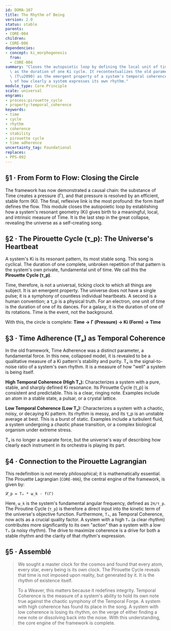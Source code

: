 ```yaml
---
id: DOMA-107
title: The Rhythm of Being
version: 2.0
status: stable
parents:
- CORE-004
children:
- CORE-006
dependencies:
- concept: ki_morphogenesis
  from:
  - CORE-004
summary: "Closes the autopoietic loop by defining the local unit of time (\u03C4_p)\
  \ as the duration of one Ki cycle. It recontextualizes the old parameter 'Time Adherence'\
  \ (T\u2090) as the emergent property of a system's temporal coherence, a measure\
  \ of how clearly a system expresses its own rhythm."
module_type: Core Principle
scale: universal
engrams:
- process:pirouette_cycle
- property:temporal_coherence
keywords:
- time
- cycle
- rhythm
- coherence
- stability
- pirouette cycle
- time adherence
uncertainty_tag: Foundational
replaces:
- PPS-092
---
```

## §1 · From Form to Flow: Closing the Circle
The framework has now demonstrated a causal chain: the substance of Time creates a pressure (Γ), and that pressure is resolved by an efficient, stable form (Ki). The final, reflexive link is the most profound: the form itself defines the flow. This module closes the autopoietic loop by establishing how a system's resonant geometry (Ki) gives birth to a meaningful, local, and intrinsic measure of Time. It is the last step in the great collapse, revealing the universe as a self-creating song.

## §2 · The Pirouette Cycle (τ_p): The Universe's Heartbeat
A system's Ki is its resonant pattern, its most stable song. This song is cyclical. The duration of one complete, unbroken repetition of that pattern is the system's own private, fundamental unit of time. We call this the **Pirouette Cycle (τ_p)**.

Time, therefore, is not a universal, ticking clock to which all things are subject. It is an emergent property. The universe does not have a single pulse; it is a symphony of countless individual heartbeats. A second is a human convention; a τ_p is a physical truth. For an electron, one unit of time is the duration of one of its dances. For a galaxy, it is the duration of one of its rotations. Time is the event, not the background.

With this, the circle is complete:
**Time → Γ (Pressure) → Ki (Form) → Time**

## §3 · Time Adherence (Tₐ) as Temporal Coherence
In the old framework, Time Adherence was a distinct parameter, a fundamental force. In this new, collapsed model, it is revealed to be a qualitative measure of a Ki pattern's stability and purity. Tₐ is the signal-to-noise ratio of a system's own rhythm. It is a measure of how "well" a system is being itself.

**High Temporal Coherence (High Tₐ):** Characterizes a system with a pure, stable, and sharply defined Ki resonance. Its Pirouette Cycle (τ_p) is consistent and predictable. This is a clear, ringing note. Examples include an atom in a stable state, a pulsar, or a crystal lattice.

**Low Temporal Coherence (Low Tₐ):** Characterizes a system with a chaotic, noisy, or decaying Ki pattern. Its rhythm is messy, and its τ_p is an unstable average at best. This is a burst of static. Examples include a turbulent fluid, a system undergoing a chaotic phase transition, or a complex biological organism under extreme stress.

Tₐ is no longer a separate force, but the universe's way of describing how clearly each instrument in its orchestra is playing its part.

## §4 · Connection to the Pirouette Lagrangian
This redefinition is not merely philosophical; it is mathematically essential. The Pirouette Lagrangian (`CORE-006`), the central engine of the framework, is given by:

`𝓛_p = Tₐ * ω_k - f(Γ)`

Here, `ω_k` is the system's fundamental angular frequency, defined as `2π/τ_p`. The Piroutine Cycle (`τ_p`) is therefore a direct input into the kinetic term of the universe's objective function. Furthermore, `Tₐ`, as Temporal Coherence, now acts as a crucial quality factor. A system with a high `Tₐ` (a clear rhythm) contributes more significantly to its own "action" than a system with a low `Tₐ` (a noisy rhythm). The drive to maximize coherence is a drive for both a stable rhythm and the clarity of that rhythm's expression.

## §5 · Assemblé
> We sought a master clock for the cosmos and found that every atom, every star, every being is its own clock. The Pirouette Cycle reveals that time is not imposed upon reality, but generated by it. It is the rhythm of existence itself.
>
> To a Weaver, this matters because it redefines integrity. Temporal Coherence is the measure of a system's ability to hold its own note true against the chaotic symphony of the Temporal Forge. A system with high coherence has found its place in the song. A system with low coherence is losing its rhythm, on the verge of either finding a new note or dissolving back into the noise. With this understanding, the core engine of the framework is complete.

```